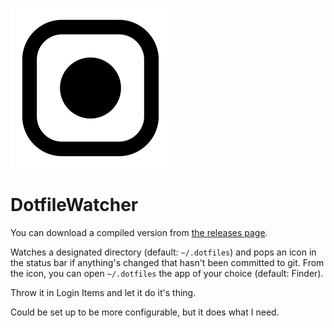 ![DotfileWatcher log](DotfileWatcher/Assets.xcassets/AppIcon.appiconset/appicon_256.png)

# DotfileWatcher

You can download a compiled version from [the releases page](https://github.com/sjml/DotfileWatcher/releases/).

Watches a designated directory (default: `~/.dotfiles`) and pops an icon in
the status bar if anything's changed that hasn't been committed to git. From
the icon, you can open `~/.dotfiles` the app of your choice (default: Finder).

Throw it in Login Items and let it do it's thing.

Could be set up to be more configurable, but it does what I need.

